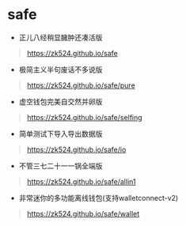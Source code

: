 # safe

- 正儿八经稍显臃肿还凑活版
>https://zk524.github.io/safe

- 极简主义半句废话不多说版
>https://zk524.github.io/safe/pure

- 虚空钱包完美自交然并卵版
>https://zk524.github.io/safe/selfing

- 简单测试下导入导出数据版
>https://zk524.github.io/safe/io

- 不管三七二十一一锅全端版
>https://zk524.github.io/safe/allin1

- 非常迷你的多功能离线钱包(支持walletconnect-v2)
>https://zk524.github.io/safe/wallet
